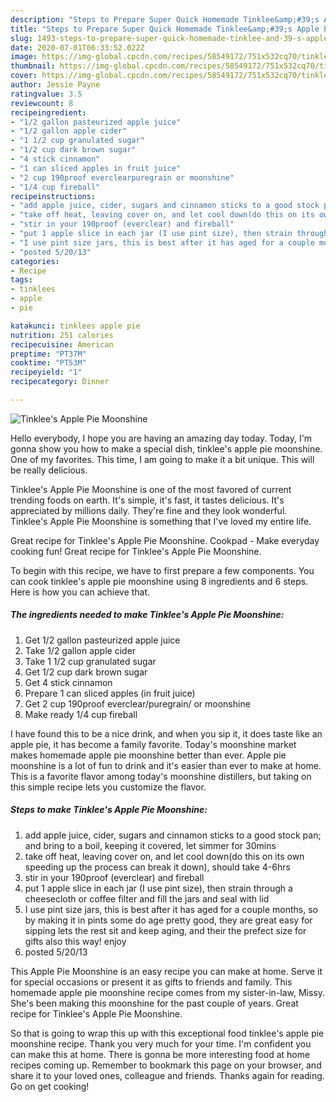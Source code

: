 ```yaml
---
description: "Steps to Prepare Super Quick Homemade Tinklee&amp;#39;s Apple Pie Moonshine"
title: "Steps to Prepare Super Quick Homemade Tinklee&amp;#39;s Apple Pie Moonshine"
slug: 1493-steps-to-prepare-super-quick-homemade-tinklee-and-39-s-apple-pie-moonshine
date: 2020-07-01T06:33:52.022Z
image: https://img-global.cpcdn.com/recipes/58549172/751x532cq70/tinklees-apple-pie-moonshine-recipe-main-photo.jpg
thumbnail: https://img-global.cpcdn.com/recipes/58549172/751x532cq70/tinklees-apple-pie-moonshine-recipe-main-photo.jpg
cover: https://img-global.cpcdn.com/recipes/58549172/751x532cq70/tinklees-apple-pie-moonshine-recipe-main-photo.jpg
author: Jessie Payne
ratingvalue: 3.5
reviewcount: 8
recipeingredient:
- "1/2 gallon pasteurized apple juice"
- "1/2 gallon apple cider"
- "1 1/2 cup granulated sugar"
- "1/2 cup dark brown sugar"
- "4 stick cinnamon"
- "1 can sliced apples in fruit juice"
- "2 cup 190proof everclearpuregrain or moonshine"
- "1/4 cup fireball"
recipeinstructions:
- "add apple juice, cider, sugars and cinnamon sticks to a good stock pan; and bring to a boil,  keeping it covered, let simmer for 30mins"
- "take off heat, leaving cover on, and let cool down(do this on its own speeding up the process can break it down), should take 4-6hrs"
- "stir in your 190proof (everclear) and fireball"
- "put 1 apple slice in each jar (I use pint size), then strain through a cheesecloth or coffee filter and fill the jars and seal with lid"
- "I use pint size jars, this is best after it has aged for a couple months, so by making it in pints some do age pretty good, they are great easy for sipping lets the rest sit and keep aging, and their the prefect size for gifts also this way! enjoy"
- "posted 5/20/13"
categories:
- Recipe
tags:
- tinklees
- apple
- pie

katakunci: tinklees apple pie 
nutrition: 251 calories
recipecuisine: American
preptime: "PT37M"
cooktime: "PT53M"
recipeyield: "1"
recipecategory: Dinner

---
```



![Tinklee&#39;s Apple Pie Moonshine](https://img-global.cpcdn.com/recipes/58549172/751x532cq70/tinklees-apple-pie-moonshine-recipe-main-photo.jpg)

Hello everybody, I hope you are having an amazing day today. Today, I'm gonna show you how to make a special dish, tinklee&#39;s apple pie moonshine. One of my favorites. This time, I am going to make it a bit unique. This will be really delicious.

Tinklee&#39;s Apple Pie Moonshine is one of the most favored of current trending foods on earth. It's simple, it's fast, it tastes delicious. It's appreciated by millions daily. They're fine and they look wonderful. Tinklee&#39;s Apple Pie Moonshine is something that I've loved my entire life.

Great recipe for Tinklee&#39;s Apple Pie Moonshine. Cookpad - Make everyday cooking fun! Great recipe for Tinklee&#39;s Apple Pie Moonshine.


To begin with this recipe, we have to first prepare a few components. You can cook tinklee&#39;s apple pie moonshine using 8 ingredients and 6 steps. Here is how you can achieve that.

<!--inarticleads1-->

##### The ingredients needed to make Tinklee&#39;s Apple Pie Moonshine:

1. Get 1/2 gallon pasteurized apple juice
1. Take 1/2 gallon apple cider
1. Take 1 1/2 cup granulated sugar
1. Get 1/2 cup dark brown sugar
1. Get 4 stick cinnamon
1. Prepare 1 can sliced apples (in fruit juice)
1. Get 2 cup 190proof everclear/puregrain/ or moonshine
1. Make ready 1/4 cup fireball


I have found this to be a nice drink, and when you sip it, it does taste like an apple pie, it has become a family favorite. Today&#39;s moonshine market makes homemade apple pie moonshine better than ever. Apple pie moonshine is a lot of fun to drink and it&#39;s easier than ever to make at home. This is a favorite flavor among today&#39;s moonshine distillers, but taking on this simple recipe lets you customize the flavor. 

<!--inarticleads2-->

##### Steps to make Tinklee&#39;s Apple Pie Moonshine:

1. add apple juice, cider, sugars and cinnamon sticks to a good stock pan; and bring to a boil,  keeping it covered, let simmer for 30mins
1. take off heat, leaving cover on, and let cool down(do this on its own speeding up the process can break it down), should take 4-6hrs
1. stir in your 190proof (everclear) and fireball
1. put 1 apple slice in each jar (I use pint size), then strain through a cheesecloth or coffee filter and fill the jars and seal with lid
1. I use pint size jars, this is best after it has aged for a couple months, so by making it in pints some do age pretty good, they are great easy for sipping lets the rest sit and keep aging, and their the prefect size for gifts also this way! enjoy
1. posted 5/20/13


This Apple Pie Moonshine is an easy recipe you can make at home. Serve it for special occasions or present it as gifts to friends and family. This homemade apple pie moonshine recipe comes from my sister-in-law, Missy. She&#39;s been making this moonshine for the past couple of years. Great recipe for Tinklee&#39;s Apple Pie Moonshine. 

So that is going to wrap this up with this exceptional food tinklee&#39;s apple pie moonshine recipe. Thank you very much for your time. I'm confident you can make this at home. There is gonna be more interesting food at home recipes coming up. Remember to bookmark this page on your browser, and share it to your loved ones, colleague and friends. Thanks again for reading. Go on get cooking!
